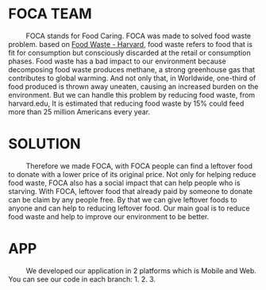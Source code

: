 # FOCA TEAM

&nbsp;&nbsp;&nbsp;&nbsp;&nbsp;&nbsp;&nbsp;&nbsp; FOCA stands for Food Caring. FOCA was made to solved food waste problem. based on [Food Waste - Harvard](https://www.hsph.harvard.edu/nutritionsource/sustainability/food-waste/), food waste refers to food that is fit for consumption but consciously discarded at the retail or consumption phases. Food waste has a bad impact to our environment because decomposing food waste produces methane, a strong greenhouse gas that contributes to global warming. And not only that, in Worldwide, one-third of food produced is thrown away uneaten, causing an increased burden on the environment. But we can handle this problem by reducing food waste, from harvard.edu, It is estimated that reducing food waste by 15% could feed more than 25 million Americans every year.

# SOLUTION 

&nbsp;&nbsp;&nbsp;&nbsp;&nbsp;&nbsp;&nbsp;&nbsp; Therefore we made FOCA, with FOCA people can find a leftover food to donate with a lower price of its original price. Not only for helping reduce food waste, FOCA also has a social impact that can help people who is starving. With FOCA, leftover food that already paid by someone to donate can be claim by any people free. By that we can give leftover foods to anyone and can help to reducing leftover food. Our main goal is to reduce food waste and help to improve our environment to be better.

# APP

&nbsp;&nbsp;&nbsp;&nbsp;&nbsp;&nbsp;&nbsp;&nbsp; We developed our application in 2 platforms which is Mobile and Web. You can see our code in each branch:
1.
2.
3.
